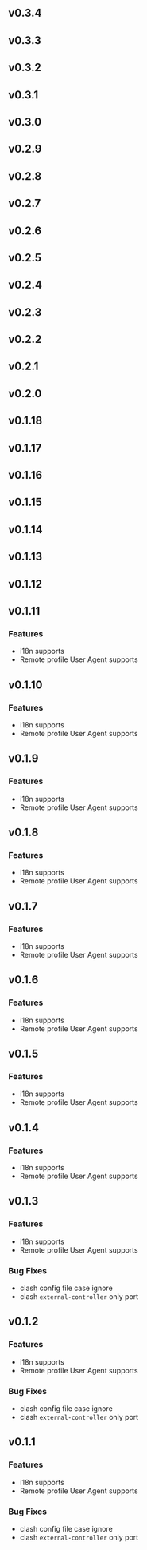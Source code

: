 ## v0.3.4
## v0.3.3
## v0.3.2
## v0.3.1
## v0.3.0
## v0.2.9
## v0.2.8
## v0.2.7
## v0.2.6
## v0.2.5
## v0.2.4
## v0.2.3
## v0.2.2
## v0.2.1
## v0.2.0
## v0.1.18
## v0.1.17
## v0.1.16
## v0.1.15
## v0.1.14


## v0.1.13

## v0.1.12

## v0.1.11

### Features

- i18n supports
- Remote profile User Agent supports

## v0.1.10

### Features

- i18n supports
- Remote profile User Agent supports

## v0.1.9

### Features

- i18n supports
- Remote profile User Agent supports


## v0.1.8

### Features

- i18n supports
- Remote profile User Agent supports

## v0.1.7

### Features

- i18n supports
- Remote profile User Agent supports

## v0.1.6

### Features

- i18n supports
- Remote profile User Agent supports

## v0.1.5

### Features

- i18n supports
- Remote profile User Agent supports


## v0.1.4

### Features

- i18n supports
- Remote profile User Agent supports


## v0.1.3

### Features

- i18n supports
- Remote profile User Agent supports

### Bug Fixes

- clash config file case ignore
- clash `external-controller` only port


## v0.1.2

### Features

- i18n supports
- Remote profile User Agent supports

### Bug Fixes

- clash config file case ignore
- clash `external-controller` only port


## v0.1.1

### Features

- i18n supports
- Remote profile User Agent supports

### Bug Fixes

- clash config file case ignore
- clash `external-controller` only port
